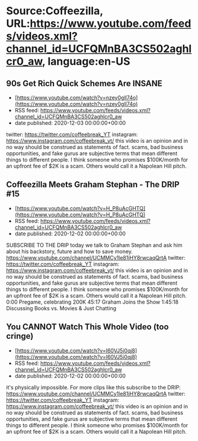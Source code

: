 # Source:Coffeezilla, URL:https://www.youtube.com/feeds/videos.xml?channel_id=UCFQMnBA3CS502aghlcr0_aw, language:en-US

## 90s Get Rich Quick Schemes Are INSANE
 - [https://www.youtube.com/watch?v=nzey0glI74o](https://www.youtube.com/watch?v=nzey0glI74o)
 - RSS feed: https://www.youtube.com/feeds/videos.xml?channel_id=UCFQMnBA3CS502aghlcr0_aw
 - date published: 2020-12-03 00:00:00+00:00

twitter: https://twitter.com/coffeebreak_YT
instagram: https://www.instagram.com/coffeebreak_yt/
this video is an opinion and in no way should be construed as statements of fact. scams, bad business opportunities, and fake gurus are subjective terms that mean different things to different people. I think someone who promises $100K/month for an upfront fee of $2K is a scam. Others would call it a Napolean Hill pitch.

## Coffeezilla Meets Graham Stephan - The DRIP #15
 - [https://www.youtube.com/watch?v=H_P8uAcGHTQ](https://www.youtube.com/watch?v=H_P8uAcGHTQ)
 - RSS feed: https://www.youtube.com/feeds/videos.xml?channel_id=UCFQMnBA3CS502aghlcr0_aw
 - date published: 2020-12-02 00:00:00+00:00

SUBSCRIBE TO THE DRIP
today we talk to Graham Stephan and ask him about his backstory, future and how to save money.
https://www.youtube.com/channel/UCMMCy1le81jHY8rwcaqQrtA
twitter: https://twitter.com/coffeebreak_YT
instagram: https://www.instagram.com/coffeebreak_yt/
this video is an opinion and in no way should be construed as statements of fact. scams, bad business opportunities, and fake gurus are subjective terms that mean different things to different people. I think someone who promises $100K/month for an upfront fee of $2K is a scam. Others would call it a Napolean Hill pitch.
0:00 Pregame, celebrating 200K
45:17 Graham Joins the Show
1:45:18 Discussing Books vs. Movies & Just Chatting

## You CANNOT Watch This Whole Video (too cringe)
 - [https://www.youtube.com/watch?v=I60VJ5i0qj8](https://www.youtube.com/watch?v=I60VJ5i0qj8)
 - RSS feed: https://www.youtube.com/feeds/videos.xml?channel_id=UCFQMnBA3CS502aghlcr0_aw
 - date published: 2020-12-02 00:00:00+00:00

it's physically impossible.
For more clips like this subscribe to the DRIP: https://www.youtube.com/channel/UCMMCy1le81jHY8rwcaqQrtA
twitter: https://twitter.com/coffeebreak_YT
instagram: https://www.instagram.com/coffeebreak_yt/
this video is an opinion and in no way should be construed as statements of fact. scams, bad business opportunities, and fake gurus are subjective terms that mean different things to different people. I think someone who promises $100K/month for an upfront fee of $2K is a scam. Others would call it a Napolean Hill pitch.


